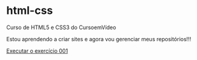 # html-css
 Curso de HTML5 e CSS3 do CursoemVídeo

Estou aprendendo a criar sites e agora vou gerenciar meus repositórios!!!

<a href="https://github.com/Q-Faceless/html-css/tree/main/Modulo%20I/exercicios/ex001">Executar o exercício 001</a>